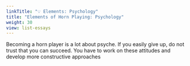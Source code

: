 ```yaml
---
linkTitle: "💡 Elements: Psychology"
title: "Elements of Horn Playing: Psychology"
weight: 30
view: list-essays
---
```


Becoming a horn player is a lot about psyche. If you easily give up, do not trust that you can succeed. You have to work on these attitudes and develop more constructive approaches
